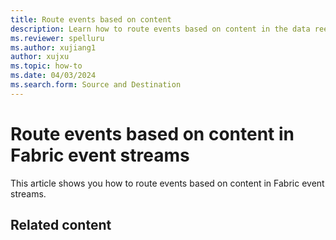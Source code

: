 ```yaml
---
title: Route events based on content
description: Learn how to route events based on content in the data reeived from a source in a Fabric eventstream. 
ms.reviewer: spelluru
ms.author: xujiang1
author: xujxu
ms.topic: how-to
ms.date: 04/03/2024
ms.search.form: Source and Destination
---
```


# Route events based on content in Fabric event streams
This article shows you how to route events based on content in Fabric event streams. 


## Related content

